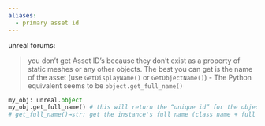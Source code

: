 ```yaml
---
aliases:
  - primary asset id
---
```

unreal forums:
> you don’t get Asset ID’s because they don’t exist as a property of static meshes or any other objects. The best you can get is the name of the asset (use `GetDisplayName()` or `GetObjectName()`) - The Python equivalent seems to be `object.get_full_name()`
```python
my_obj: unreal.object
my_obj.get_full_name() # this will return the “unique id” for the object
# get_full_name()→str: get the instance's full name (class name + full path) 
```


